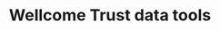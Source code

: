 ---
layout: default
description: Machine Learning tools, other scripts they use to analyze + visualize
  grant proposals and outcomes from their public data
last_edit: Thu, 03 Feb 2022 19:32:13 GMT
location: https://github.com/wellcometrust
related_projects: {}
slug: wellcome_trust_grants
title: Wellcome Trust data tools
uuid: 9d6d4e5a-5c8d-486a-b9bd-dc1f0485041f
---